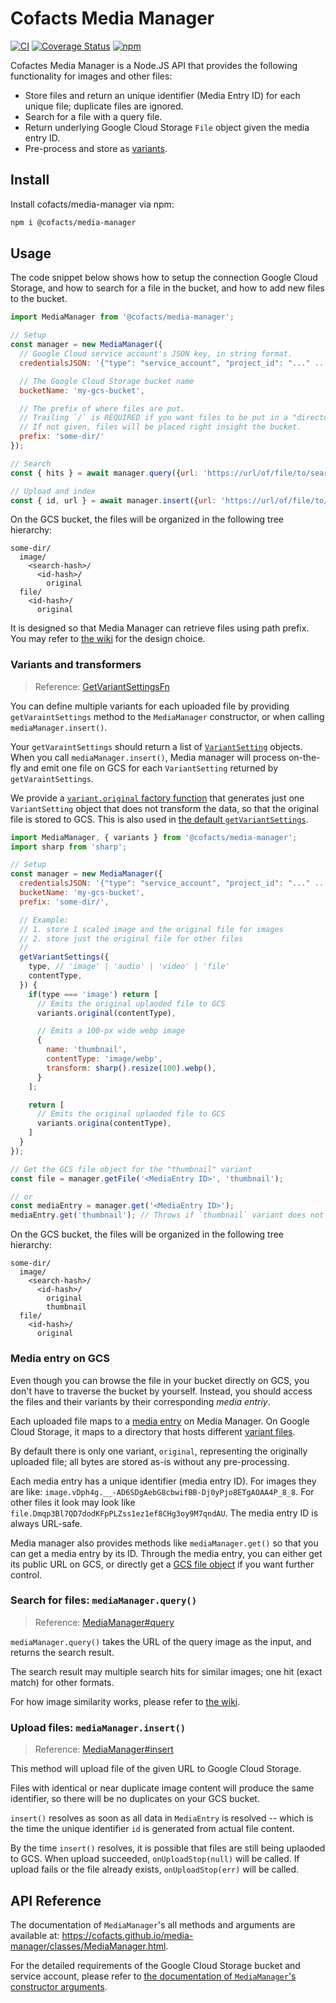 # Cofacts Media Manager

[![CI](https://github.com/cofacts/media-manager/actions/workflows/main.yml/badge.svg)](https://github.com/cofacts/media-manager/actions/workflows/main.yml) [![Coverage Status](https://coveralls.io/repos/github/cofacts/media-manager/badge.svg?branch=main)](https://coveralls.io/github/cofacts/media-manager?branch=main)
[![npm](https://nodei.co/npm/@cofacts/media-manager.png?mini=true)](https://www.npmjs.com/package/@cofacts/media-manager)

Cofactes Media Manager is a Node.JS API that provides the following functionality for images and other files:
- Store files and return an unique identifier (Media Entry ID) for each unique file; duplicate files are ignored.
- Search for a file with a query file.
- Return underlying Google Cloud Storage `File` object given the media entry ID.
- Pre-process and store as [variants](#variants-and-transformers).

## Install

Install cofacts/media-manager via npm:

```sh
npm i @cofacts/media-manager
```

## Usage

The code snippet below shows how to setup the connection Google Cloud Storage, and how to search for
a file in the bucket, and how to add new files to the bucket.

```js
import MediaManager from '@cofacts/media-manager';

// Setup
const manager = new MediaManager({
  // Google Cloud service account's JSON key, in string format.
  credentialsJSON: '{"type": "service_account", "project_id": "..." ...}',

  // The Google Cloud Storage bucket name
  bucketName: 'my-gcs-bucket',

  // The prefix of where files are put.
  // Trailing `/` is REQUIRED if you want files to be put in a "directory" on GCS web console. Otherwise, root directories will just have specified prefix in its front.
  // If not given, files will be placed right insight the bucket.
  prefix: 'some-dir/'
});

// Search
const { hits } = await manager.query({url: 'https://url/of/file/to/search'});

// Upload and index
const { id, url } = await manager.insert({url: 'https://url/of/file/to/store'});
```

On the GCS bucket, the files will be organized in the following tree hierarchy:

```
some-dir/
  image/
    <search-hash>/
      <id-hash>/
        original
  file/
    <id-hash>/
      original
```

It is designed so that Media Manager can retrieve files using path prefix. You may refer to [the wiki](https://github.com/cofacts/media-manager/wiki/Media-Manager-Design) for the design choice.

### Variants and transformers

> Reference: [GetVariantSettingsFn](https://cofacts.github.io/media-manager/types/GetVariantSettingsFn.html)

You can define multiple variants for each uploaded file by providing `getVaraintSettings` method to the `MediaManager` constructor, or when calling `mediaManager.insert()`.

Your `getVaraintSettings` should return a list of [`VariantSetting`](https://cofacts.github.io/media-manager/interfaces/VariantSetting.html) objects. When you call `mediaManager.insert()`, Media manager will process on-the-fly and emit one file on GCS for each `VariantSetting` returned by `getVaraintSettings`.

We provide a [`variant.original` factory function](https://cofacts.github.io/media-manager/functions/variants.original.html) that generates just one `VariantSetting` object that does not transform the data, so that the original file is stored to GCS. This is also used in [the default `getVariantSettings`](https://cofacts.github.io/media-manager/functions/variants.defaultGetVariantSettings.html).

```js
import MediaManager, { variants } from '@cofacts/media-manager';
import sharp from 'sharp';

// Setup
const manager = new MediaManager({
  credentialsJSON: '{"type": "service_account", "project_id": "..." ...}',
  bucketName: 'my-gcs-bucket',
  prefix: 'some-dir/',

  // Example:
  // 1. store 1 scaled image and the original file for images
  // 2. store just the original file for other files
  //
  getVariantSettings({
    type, // 'image' | 'audio' | 'video' | 'file'
    contentType,
  }) {
    if(type === 'image') return [
      // Emits the original uplaoded file to GCS
      variants.original(contentType),

      // Emits a 100-px wide webp image
      {
        name: 'thumbnail',
        contentType: 'image/webp',
        transform: sharp().resize(100).webp(),
      }
    ];

    return [
      // Emits the original uplaoded file to GCS
      variants.origina(contentType),
    ]
  }
});

// Get the GCS file object for the "thumbnail" variant
const file = manager.getFile('<MediaEntry ID>', 'thumbnail');

// or
const mediaEntry = manager.get('<MediaEntry ID>');
mediaEntry.get('thumbnail'); // Throws if `thumbnail` variant does not exist on GCS

```

On the GCS bucket, the files will be organized in the following tree hierarchy:

```
some-dir/
  image/
    <search-hash>/
      <id-hash>/
        original
        thumbnail
  file/
    <id-hash>/
      original
```

### Media entry on GCS

Even though you can browse the file in your bucket directly on GCS, you don't have to traverse the bucket by yourself. Instead, you should access the files and their variants by their corresponding *media entriy*.

Each uploaded file maps to a [media entry](https://cofacts.github.io/media-manager/interfaces/MediaEntry.html) on Media Manager. On Google Cloud Storage, it maps to a
directory that hosts different [variant files](#variants-and-transformers).

By default there is only one variant, `original`, representing the originally uploaded file; all bytes are stored as-is without any pre-processing.

Each media entry has a unique identifier (media entry ID). For images they are like: `image.vDph4g.__-AD6SDgAebG8cbwifBB-Dj0yPjo8ETgAOAA4P_8_8`. For other files it look may look like `file.Dmqp3Bl7QD7dodKFpPLZss1ez1ef8CHg3oy9M7qndAU`. The media entry ID is always URL-safe.

Media manager also provides methods like `mediaManager.get()` so that you can get a media entry by its ID. Through the media entry, you can either get its public URL on GCS, or directly get a [GCS file object](https://googleapis.dev/nodejs/storage/latest/File.html) if you want further control.

### Search for files: `mediaManager.query()`

> Reference: [MediaManager#query](https://cofacts.github.io/media-manager/classes/MediaManager.html#query)

`mediaManager.query()` takes the URL of the query image as the input, and returns the search result.

The search result may multiple search hits for similar images; one hit (exact match) for other formats.

For how image similarity works, please refer to [the wiki](https://github.com/cofacts/media-manager/wiki/Media-Manager-Design).

### Upload files: `mediaManager.insert()`

> Reference: [MediaManager#insert](https://cofacts.github.io/media-manager/classes/MediaManager.html#insert)

This method will upload file of the given URL to Google Cloud Storage.

Files with identical or near duplicate image content will produce the same identifier, so there will be no duplicates on your GCS bucket.

`insert()` resolves as soon as all data in `MediaEntry` is resolved -- which is the time the unique identifier `id` is generated from actual file content.

By the time `insert()` resolves, it is possible that files are still being uplaoded to GCS. When upload succeeded, `onUploadStop(null)` will be called. If upload fails or the file already exists, `onUploadStop(err)` will be called.

## API Reference

The documentation of `MediaManager`'s all methods and arguments are available at: https://cofacts.github.io/media-manager/classes/MediaManager.html.

For the detailed requirements of the Google Cloud Storage bucket and service account, please refer to [the documentation of `MediaManager`'s constructor arguments](https://cofacts.github.io/media-manager/types/MediaManagerOptions.html).

